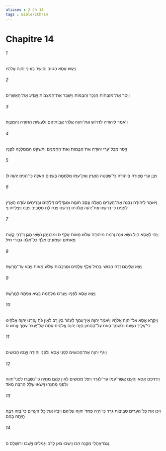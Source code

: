 ```yaml
---
aliases : 2 Ch 14
tags : Bible/2Ch/14
---
```


# Chapitre 14

###### 1
וַיַּעַשׂ אָסָא הַטֹּוב וְהַיָּשָׁר בְּעֵינֵי יְהוָה אֱלֹהָיו׃
###### 2
וַיָּסַר אֶת־מִזְבְּחֹות הַנֵּכָר וְהַבָּמֹות וַיְשַׁבֵּר אֶת־הַמַּצֵּבֹות וַיְגַדַּע אֶת־הָאֲשֵׁרִים׃
###### 3
וַיֹּאמֶר לִיהוּדָה לִדְרֹושׁ אֶת־יְהוָה אֱלֹהֵי אֲבֹותֵיהֶם וְלַעֲשֹׂות הַתֹּורָה וְהַמִּצְוָה׃
###### 4
וַיָּסַר מִכָּל־עָרֵי יְהוּדָה אֶת־הַבָּמֹות וְאֶת־הַחַמָּנִים וַתִּשְׁקֹט הַמַּמְלָכָה לְפָנָיו׃
###### 5
וַיִּבֶן עָרֵי מְצוּרָה בִּיהוּדָה כִּי־שָׁקְטָה הָאָרֶץ וְאֵין־עִמֹּו מִלְחָמָה בַּשָּׁנִים הָאֵלֶּה כִּי־הֵנִיחַ יְהוָה לֹו׃
###### 6
וַיֹּאמֶר לִיהוּדָה נִבְנֶה אֶת־הֶעָרִים הָאֵלֶּה וְנָסֵב חֹומָה וּמִגְדָּלִים דְּלָתַיִם וּבְרִיחִים עֹודֶנּוּ הָאָרֶץ לְפָנֵינוּ כִּי דָרַשְׁנוּ אֶת־יְהוָה אֱלֹהֵינוּ דָּרַשְׁנוּ וַיָּנַח לָנוּ מִסָּבִיב וַיִּבְנוּ וַיַּצְלִיחוּ׃ ף
###### 7
וַיְהִי לְאָסָא חַיִל נֹשֵׂא צִנָּה וָרֹמַח מִיהוּדָה שְׁלֹשׁ מֵאֹות אֶלֶף ס וּמִבִּנְיָמִן נֹשְׂאֵי מָגֵן וְדֹרְכֵי קֶשֶׁת מָאתַיִם וּשְׁמֹונִים אָלֶף כָּל־אֵלֶּה גִּבֹּורֵי חָיִל׃
###### 8
וַיֵּצֵא אֲלֵיהֶם זֶרַח הַכּוּשִׁי בְּחַיִל אֶלֶף אֲלָפִים וּמַרְכָּבֹות שְׁלֹשׁ מֵאֹות וַיָּבֹא עַד־מָרֵשָׁה׃
###### 9
וַיֵּצֵא אָסָא לְפָנָיו וַיַּעַרְכוּ מִלְחָמָה בְּגֵיא צְפַתָה לְמָרֵשָׁה׃
###### 10
וַיִּקְרָא אָסָא אֶל־יְהוָה אֱלֹהָיו וַיֹּאמַר יְהוָה אֵין־עִמְּךָ לַעְזֹור בֵּין רַב לְאֵין כֹּחַ עָזְרֵנוּ יְהוָה אֱלֹהֵינוּ כִּי־עָלֶיךָ נִשְׁעַנּוּ וּבְשִׁמְךָ בָאנוּ עַל־הֶהָמֹון הַזֶּה יְהוָה אֱלֹהֵינוּ אַתָּה אַל־יַעְצֹר עִמְּךָ אֱנֹושׁ׃ ס
###### 11
וַיִּגֹּף יְהוָה אֶת־הַכּוּשִׁים לִפְנֵי אָסָא וְלִפְנֵי יְהוּדָה וַיָּנֻסוּ הַכּוּשִׁים׃
###### 12
וַיִּרְדְּפֵם אָסָא וְהָעָם אֲשֶׁר־עִמֹּו עַד־לִגְרָר וַיִּפֹּל מִכּוּשִׁים לְאֵין לָהֶם מִחְיָה כִּי־נִשְׁבְּרוּ לִפְנֵי־יְהוָה וְלִפְנֵי מַחֲנֵהוּ וַיִּשְׂאוּ שָׁלָל הַרְבֵּה מְאֹד׃
###### 13
וַיַּכּוּ אֵת כָּל־הֶעָרִים סְבִיבֹות גְּרָר כִּי־הָיָה פַחַד־יְהוָה עֲלֵיהֶם וַיָּבֹזּוּ אֶת־כָּל־הֶעָרִים כִּי־בִזָּה רַבָּה הָיְתָה בָהֶם׃
###### 14
וְגַם־אָהֳלֵי מִקְנֶה הִכּוּ וַיִּשְׁבּוּ צֹאן לָרֹב וּגְמַלִּים וַיָּשֻׁבוּ יְרוּשָׁלִָם׃ ס
